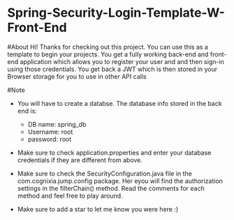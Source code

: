 # Spring-Security-Login-Template-W-Front-End

#About
Hi! Thanks for checking out this project. You can use this as a template to begin your projects. You get a fully working back-end and front-end application which allows you to register your user and and then sign-in using those credentials. You get back a JWT which is then stored in your Browser storage for you to use in other API calls

#Note
- You will have to create a databse. The database info stored in the back end is:
  - DB name: spring_db
  - Username: root
  - password: root
  
- Make sure to check application.properties and enter your database credentials if they are different from above.

- Make sure to check the SecurityConfiguration.java file in the com.cognixia.jump.config package. Her eyou will find the authorization settings in the filterChain() method. Read the comments for each method and feel free to play around.

- Make sure to add a star to let me know you were here :)
